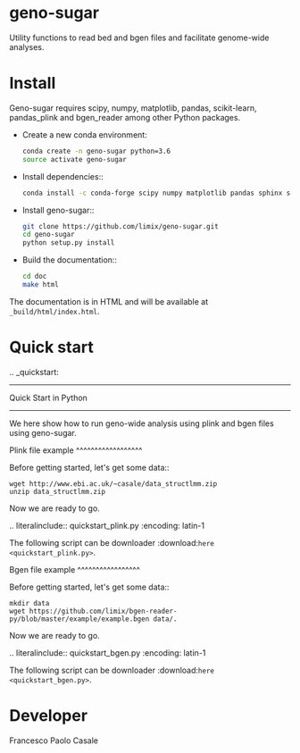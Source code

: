 # geno-sugar
Utility functions to read bed and bgen files and facilitate genome-wide analyses.

# Install

Geno-sugar requires scipy, numpy, matplotlib, pandas, scikit-learn, pandas_plink and bgen_reader among other Python packages.

* Create a new conda environment:

    ```bash
    conda create -n geno-sugar python=3.6
    source activate geno-sugar
    ```

* Install dependencies::

    ```bash
    conda install -c conda-forge scipy numpy matplotlib pandas sphinx sphinx_rtd_theme scikit-learn pandas-plink bgen-reader
    ```

* Install geno-sugar::

    ```bash
    git clone https://github.com/limix/geno-sugar.git
    cd geno-sugar
    python setup.py install
    ```

* Build the documentation::

    ```bash
    cd doc
    make html
    ```

The documentation is in HTML and will be available at
``_build/html/index.html``.

# Quick start

.. _quickstart:

*********************
Quick Start in Python
*********************

We here show how to run geno-wide analysis using plink and bgen files
using geno-sugar.

Plink file example
^^^^^^^^^^^^^^^^^^

Before getting started, let's get some data::

    wget http://www.ebi.ac.uk/~casale/data_structlmm.zip
    unzip data_structlmm.zip

Now we are ready to go.

.. literalinclude:: quickstart_plink.py
   :encoding: latin-1

The following script can be downloader :download:`here <quickstart_plink.py>`.

Bgen file example
^^^^^^^^^^^^^^^^^

Before getting started, let's get some data::

    mkdir data
    wget https://github.com/limix/bgen-reader-py/blob/master/example/example.bgen data/.

Now we are ready to go.

.. literalinclude:: quickstart_bgen.py
   :encoding: latin-1

The following script can be downloader :download:`here <quickstart_bgen.py>`.

# Developer

Francesco Paolo Casale
